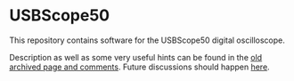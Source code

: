 # USBScope50

This repository contains software for the USBScope50 digital oscilloscope.

Description as well as some very useful hints can be found in the [old archived page and comments](https://phjr.github.io/usbscope50). Future discussions should 
happen [here](https://github.com/phjr/usbscope50/discussions).
